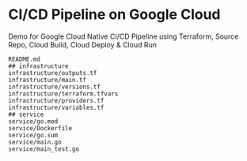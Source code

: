 # CI/CD Pipeline on Google Cloud
Demo for Google Cloud Native CI/CD Pipeline using Terraform, Source Repo, Cloud Build, Cloud Deploy & Cloud Run

```
README.md
## infrastructure
infrastructure/outputs.tf
infrastructure/main.tf
infrastructure/versions.tf
infrastructure/terraform.tfvars
infrastructure/providers.tf
infrastructure/variables.tf
## service
service/go.mod
service/Dockerfile
service/go.sum
service/main.go
service/main_test.go
```
